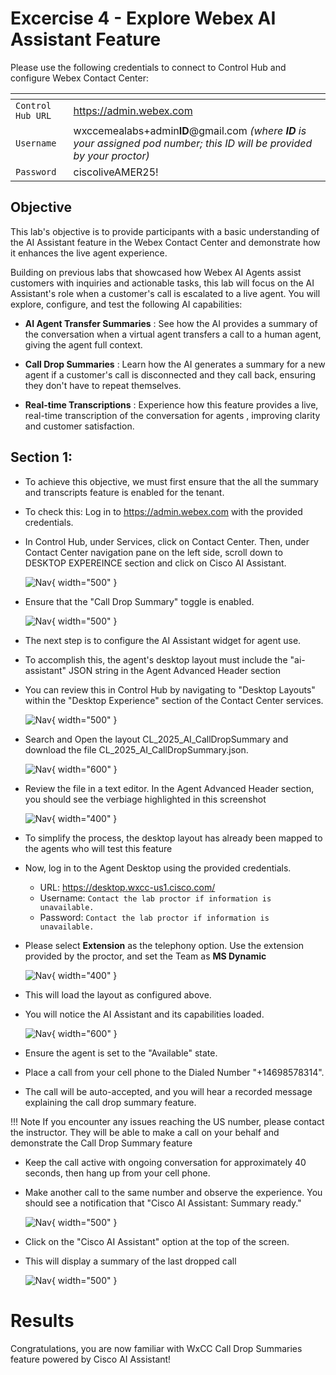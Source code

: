 # Excercise 4 - Explore Webex AI Assistant Feature 

Please use the following credentials to connect to Control Hub and configure Webex Contact Center:

| <!-- -->         | <!-- -->         |
| ---------------- | ---------------- |
| `Control Hub URL`            | <a href="https://admin.webex.com" target="_blank">https://admin.webex.com</a> |
| `Username`       | wxccemealabs+admin**ID**@gmail.com  _(where **ID** is your assigned pod number; this ID will be provided by your proctor)_ |
| `Password`       | ciscoliveAMER25! |

## **Objective**

This lab's objective is to provide participants with a basic understanding of the AI Assistant feature in the Webex Contact Center and demonstrate how it enhances the live agent experience.

Building on previous labs that showcased how Webex AI Agents assist customers with inquiries and actionable tasks, this lab will focus on the AI Assistant's role when a customer's call is escalated to a live agent. You will explore, configure, and test the following AI capabilities:

- **AI Agent Transfer Summaries** : See how the AI provides a summary of the conversation when a virtual agent transfers a call to a human agent, giving the agent full context.

- **Call Drop Summaries** : Learn how the AI generates a summary for a new agent if a customer's call is disconnected and they call back, ensuring they don't have to repeat themselves.

- **Real-time Transcriptions** : Experience how this feature provides a live, real-time transcription of the conversation for agents , improving clarity and customer satisfaction.

## Section 1: 

- To achieve this objective, we must first ensure that the all the summary and transcripts feature is enabled for the tenant. 

- To check this: Log in to <a href="https://admin.webex.com" target="_blank">https://admin.webex.com</a> with the provided credentials.

- In Control Hub, under Services, click on Contact Center. Then, under Contact Center navigation pane on the left side, scroll down to DESKTOP EXPEREINCE section and click on Cisco AI Assistant.

	![Nav](./assets/Excercise1_1.1.png){ width="500" }

- Ensure that the "Call Drop Summary" toggle is enabled.

	![Nav](./assets/Excercise1_1.2.png){ width="500" }

- The next step is to configure the AI Assistant widget for agent use. 

- To accomplish this, the agent's desktop layout must include the "ai-assistant" JSON string in the Agent Advanced Header section

- You can review this in Control Hub by navigating to "Desktop Layouts" within the "Desktop Experience" section of the Contact Center services.

	![Nav](./assets/Excercise1_2.png){ width="500" }

- Search and Open the layout CL_2025_AI_CallDropSummary and download the file CL_2025_AI_CallDropSummary.json.

  	![Nav](./assets/Excercise1_3.png){ width="600" }
  
- Review the file in a text editor. In the Agent Advanced Header section, you should see the verbiage highlighted in this screenshot

	![Nav](./assets/Excercise1_4.png){ width="400" }

- To simplify the process, the desktop layout has already been mapped to the agents who will test this feature
  
- Now, log in to the Agent Desktop using the provided credentials.
  	- URL: <a href="https://desktop.wxcc-us1.cisco.com/" target="_blank">https://desktop.wxcc-us1.cisco.com/</a>
  	- Username: `Contact the lab proctor if information is unavailable.`  
  	- Password: `Contact the lab proctor if information is unavailable.`
	
- Please select **Extension** as the telephony option. Use the extension provided by the proctor, and set the Team as **MS Dynamic**

	![Nav](./assets/Excercise1_5.png){ width="400" }

- This will load the layout as configured above.

- You will notice the AI Assistant and its capabilities loaded.

	![Nav](./assets/Excercise1_1.png){ width="600" }

- Ensure the agent is set to the "Available" state.

- Place a call from your cell phone to the Dialed Number "+14698578314".

- The call will be auto-accepted, and you will hear a recorded message explaining the call drop summary feature.

!!! Note 
	If you encounter any issues reaching the US number, please contact the instructor. They will be able to make a call on your behalf and demonstrate the Call Drop Summary feature

- Keep the call active with ongoing conversation for approximately 40 seconds, then hang up from your cell phone. 

- Make another call to the same number and observe the experience. You should see a notification that "Cisco AI Assistant: Summary ready."

  	![Nav](./assets/Excercise1_6.png){ width="500" }
  
- Click on the "Cisco AI Assistant" option at the top of the screen.

- This will display a summary of the last dropped call
  
  	![Nav](./assets/Excercise1_7.png){ width="500" }

# Results
Congratulations, you are now familiar with WxCC Call Drop Summaries feature powered by Cisco AI Assistant!
